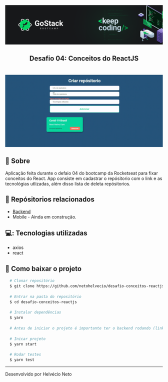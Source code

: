 <div align="center">
  <img src="./public/gostack.png">

  ## Desafio 04: Conceitos do ReactJS
</div>

#

<div align="center">
  <img src="./public/demo.gif">
</div>

## 🔖 Sobre

Aplicação feita durante o defaio 04 do bootcamp da Rocketseat para fixar conceitos do React. App consiste em cadastrar o repósitorio com o link e as tecnológias utlizadas, além disso lista de deleta repósitorios.

## 📁 Repósitorios relacionados
- [Backend](https://github.com/netohelvecio/desafio-conceitos-nodejs)
- Mobile - Ainda em construção.

## 💻: Tecnologias utilizadas

- axios
- react

## 📂 Como baixar o projeto

```bash
  # Clonar repositório
  $ git clone https://github.com/netohelvecio/desafio-conceitos-reactjs

  # Entrar na pasta do repositório
  $ cd desafio-conceitos-reactjs

  # Instalar dependências
  $ yarn

  # Antes de iniciar o projeto é importante ter o backend rodando (link do repósitorio acima).

  # Inicar projeto
  $ yarn start

  # Rodar testes
  $ yarn test
```

---

Desenvolvido por Helvécio Neto
